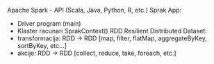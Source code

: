 Apache Spark - API (Scala, Java, Python, R, etc.)
Sprak App:
  - Driver program (main)
  - Klaster racunari
SprakContext()
RDD Resilient Distributed Dataset:
  - transformacija: RDD -> RDD [map, filter, flatMap, aggregateByKey, sortByKey, etc...]
  - akcije: RDD -> RDD [collect, reduce, take, foreach, etc.]

